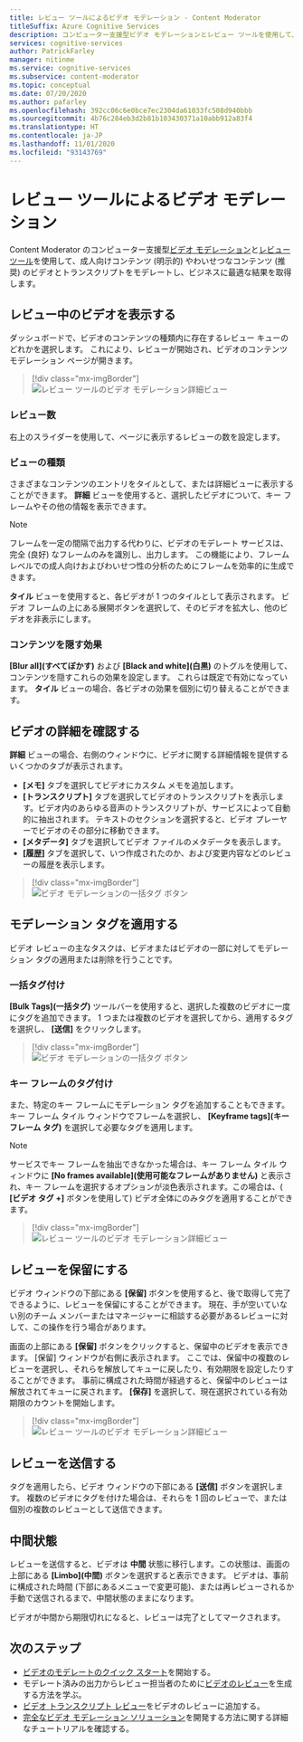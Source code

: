 ```yaml
---
title: レビュー ツールによるビデオ モデレーション - Content Moderator
titleSuffix: Azure Cognitive Services
description: コンピューター支援型ビデオ モデレーションとレビュー ツールを使用して、不適切なコンテンツをモデレートします
services: cognitive-services
author: PatrickFarley
manager: nitinme
ms.service: cognitive-services
ms.subservice: content-moderator
ms.topic: conceptual
ms.date: 07/20/2020
ms.author: pafarley
ms.openlocfilehash: 392cc06c6e0bce7ec2304da61033fc508d940bbb
ms.sourcegitcommit: 4b76c284eb3d2b81b103430371a10abb912a83f4
ms.translationtype: HT
ms.contentlocale: ja-JP
ms.lasthandoff: 11/01/2020
ms.locfileid: "93143769"
---
```

# <a name="video-moderation-with-the-review-tool"></a>レビュー ツールによるビデオ モデレーション

Content Moderator のコンピューター支援型[ビデオ モデレーション](video-moderation-api.md)と[レビュー ツール](Review-Tool-User-Guide/human-in-the-loop.md)を使用して、成人向けコンテンツ (明示的) やわいせつなコンテンツ (推奨) のビデオとトランスクリプトをモデレートし、ビジネスに最適な結果を取得します。

## <a name="view-videos-under-review"></a>レビュー中のビデオを表示する

ダッシュボードで、ビデオのコンテンツの種類内に存在するレビュー キューのどれかを選択します。 これにより、レビューが開始され、ビデオのコンテンツ モデレーション ページが開きます。

> [!div class="mx-imgBorder"]
> ![レビュー ツールのビデオ モデレーション詳細ビュー](./Review-Tool-User-Guide/images/video-moderation-detailed.png)

### <a name="review-count"></a>レビュー数

右上のスライダーを使用して、ページに表示するレビューの数を設定します。

### <a name="view-type"></a>ビューの種類

さまざまなコンテンツのエントリをタイルとして、または詳細ビューに表示することができます。 **詳細** ビューを使用すると、選択したビデオについて、キー フレームやその他の情報を表示できます。 

> [!NOTE]
> フレームを一定の間隔で出力する代わりに、ビデオのモデレート サービスは、完全 (良好) なフレームのみを識別し、出力します。 この機能により、フレーム レベルでの成人向けおよびわいせつ性の分析のためにフレームを効率的に生成できます。

**タイル** ビューを使用すると、各ビデオが 1 つのタイルとして表示されます。 ビデオ フレームの上にある展開ボタンを選択して、そのビデオを拡大し、他のビデオを非表示にします。

### <a name="content-obscuring-effects"></a>コンテンツを隠す効果

**[Blur all]\(すべてぼかす\)** および **[Black and white]\(白黒\)** のトグルを使用して、コンテンツを隠すこれらの効果を設定します。 これらは既定で有効になっています。 **タイル** ビューの場合、各ビデオの効果を個別に切り替えることができます。

## <a name="check-video-details"></a>ビデオの詳細を確認する

**詳細** ビューの場合、右側のウィンドウに、ビデオに関する詳細情報を提供するいくつかのタブが表示されます。

* **[メモ]** タブを選択してビデオにカスタム メモを追加します。
* **[トランスクリプト]** タブを選択してビデオのトランスクリプトを表示します。ビデオ内のあらゆる音声のトランスクリプトが、サービスによって自動的に抽出されます。 テキストのセクションを選択すると、ビデオ プレーヤーでビデオのその部分に移動できます。
* **[メタデータ]** タブを選択してビデオ ファイルのメタデータを表示します。
* **[履歴]** タブを選択して、いつ作成されたのか、および変更内容などのレビューの履歴を表示します。

> [!div class="mx-imgBorder"]
> ![ビデオ モデレーションの一括タグ ボタン](./Review-Tool-User-Guide/images/video-moderation-video-details.png)

## <a name="apply-moderation-tags"></a>モデレーション タグを適用する

ビデオ レビューの主なタスクは、ビデオまたはビデオの一部に対してモデレーション タグの適用または削除を行うことです。

### <a name="bulk-tagging"></a>一括タグ付け

**[Bulk Tags]\(一括タグ\)** ツールバーを使用すると、選択した複数のビデオに一度にタグを追加できます。 1 つまたは複数のビデオを選択してから、適用するタグを選択し、 **[送信]** をクリックします。 

> [!div class="mx-imgBorder"]
> ![ビデオ モデレーションの一括タグ ボタン](./Review-Tool-User-Guide/images/video-moderation-bulk-tags.png)


### <a name="key-frame-tagging"></a>キー フレームのタグ付け

また、特定のキー フレームにモデレーション タグを追加することもできます。 キー フレーム タイル ウィンドウでフレームを選択し、 **[Keyframe tags]\(キーフレーム タグ\)** を選択して必要なタグを適用します。

> [!NOTE]
> サービスでキー フレームを抽出できなかった場合は、キー フレーム タイル ウィンドウに **[No frames available]\(使用可能なフレームがありません\)** と表示され、キー フレームを選択するオプションが淡色表示されます。この場合は、( **[ビデオ タグ +]** ボタンを使用して) ビデオ全体にのみタグを適用することができます。

> [!div class="mx-imgBorder"]
> ![レビュー ツールのビデオ モデレーション詳細ビュー](./Review-Tool-User-Guide/images/video-moderation-tagging-options.png)

## <a name="put-a-review-on-hold"></a>レビューを保留にする

ビデオ ウィンドウの下部にある **[保留]** ボタンを使用すると、後で取得して完了できるように、レビューを保留にすることができます。 現在、手が空いていない別のチーム メンバーまたはマネージャーに相談する必要があるレビューに対して、この操作を行う場合があります。 

画面の上部にある **[保留]** ボタンをクリックすると、保留中のビデオを表示できます。 [保留] ウィンドウが右側に表示されます。 ここでは、保留中の複数のレビューを選択し、それらを解放してキューに戻したり、有効期限を設定したりすることができます。 事前に構成された時間が経過すると、保留中のレビューは解放されてキューに戻されます。 **[保存]** を選択して、現在選択されている有効期限のカウントを開始します。

> [!div class="mx-imgBorder"]
> ![レビュー ツールのビデオ モデレーション詳細ビュー](./Review-Tool-User-Guide/images/video-moderation-hold.png)

## <a name="submit-a-review"></a>レビューを送信する

タグを適用したら、ビデオ ウィンドウの下部にある **[送信]** ボタンを選択します。 複数のビデオにタグを付けた場合は、それらを 1 回のレビューで、または個別の複数のレビューとして送信できます。

## <a name="limbo-state"></a>中間状態

レビューを送信すると、ビデオは **中間** 状態に移行します。この状態は、画面の上部にある **[Limbo]\(中間\)** ボタンを選択すると表示できます。 ビデオは、事前に構成された時間 (下部にあるメニューで変更可能)、または再レビューされるか手動で送信されるまで、中間状態のままになります。

ビデオが中間から期限切れになると、レビューは完了としてマークされます。

## <a name="next-steps"></a>次のステップ

- [ビデオのモデレートのクイック スタート](video-moderation-api.md)を開始する。
- モデレート済みの出力からレビュー担当者のために[ビデオのレビュー](video-reviews-quickstart-dotnet.md)を生成する方法を学ぶ。
- [ビデオ トランスクリプト レビュー](video-transcript-reviews-quickstart-dotnet.md)をビデオのレビューに追加する。
- [完全なビデオ モデレーション ソリューション](video-transcript-moderation-review-tutorial-dotnet.md)を開発する方法に関する詳細なチュートリアルを確認する。